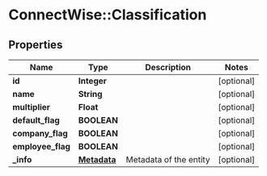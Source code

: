 # ConnectWise::Classification

## Properties
Name | Type | Description | Notes
------------ | ------------- | ------------- | -------------
**id** | **Integer** |  | [optional] 
**name** | **String** |  | [optional] 
**multiplier** | **Float** |  | [optional] 
**default_flag** | **BOOLEAN** |  | [optional] 
**company_flag** | **BOOLEAN** |  | [optional] 
**employee_flag** | **BOOLEAN** |  | [optional] 
**_info** | [**Metadata**](Metadata.md) | Metadata of the entity | [optional] 


